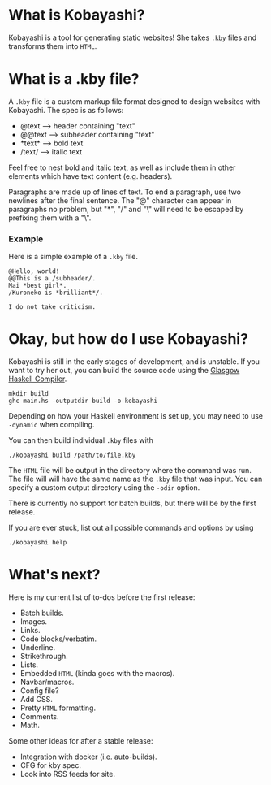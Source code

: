 # What is Kobayashi?

Kobayashi is a tool for generating static websites! She takes `.kby` files and transforms them into `HTML`.

# What is a .kby file?

A `.kby` file is a custom markup file format designed to design websites with Kobayashi. The spec is as follows:
* @text --> header containing "text"
* @@text --> subheader containing "text"
* \*text\* --> bold text
* /text/ --> italic text

Feel free to nest bold and italic text, as well as include them in other elements which have text content (e.g. headers).

Paragraphs are made up of lines of text. To end a paragraph, use two newlines after the final sentence. The "@" character
can appear in paragraphs no problem, but "\*", "/" and "\\" will need to be escaped by prefixing them with a "\\".

### Example
Here is a simple example of a `.kby` file.

```
@Hello, world!
@@This is a /subheader/.
Mai *best girl*.
/Kuroneko is *brilliant*/.

I do not take criticism.
```

# Okay, but how do I use Kobayashi?
Kobayashi is still in the early stages of development, and is unstable. If you want to try her out, you can build the
source code using the [Glasgow Haskell Compiler](https://www.haskell.org/ghc/).

```
mkdir build
ghc main.hs -outputdir build -o kobayashi
```

Depending on how your Haskell environment is set up, you may need to use `-dynamic` when compiling.

You can then build individual `.kby` files with 
```
./kobayashi build /path/to/file.kby
```

The `HTML` file will be output in the directory where the command was run. The file will will have the same name 
as the `.kby` file that was input. You can specify a custom output directory using the `-odir` option.

There is currently no support for batch builds, but there will be by the first release.

If you are ever stuck, list out all possible commands and options by using 
```
./kobayashi help
```

# What's next?

Here is my current list of to-dos before the first release:

* Batch builds.
* Images.
* Links.
* Code blocks/verbatim.
* Underline.
* Strikethrough.
* Lists.
* Embedded `HTML` (kinda goes with the macros).
* Navbar/macros.
* Config file?
* Add CSS.
* Pretty `HTML` formatting.
* Comments.
* Math.

Some other ideas for after a stable release:
* Integration with docker (i.e. auto-builds).
* CFG for kby spec.
* Look into RSS feeds for site.
